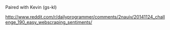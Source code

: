 Paired with Kevin (gs-kl)

http://www.reddit.com/r/dailyprogrammer/comments/2nauiv/20141124_challenge_190_easy_webscraping_sentiments/
